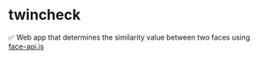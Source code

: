 # twincheck
:white_check_mark: Web app that determines the similarity value between two faces using [face-api.js](https://github.com/justadudewhohacks/face-api.js)
